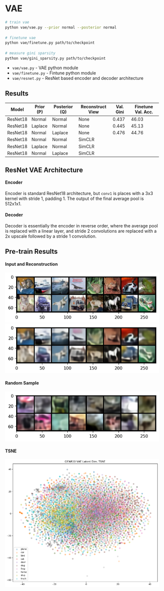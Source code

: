 # VAE

```bash
# train vae
python vae/vae.py --prior normal --posterior normal

# finetune vae
python vae/finetune.py path/to/checkpoint

# measure gini sparsity
python vae/gini_sparsity.py path/to/checkpoint
```

 * `vae/vae.py` - VAE python module
 * `vae/finetune.py` - Fintune python module
 * `vae/resnet.py` - ResNet based encoder and decoder architecture

## Results

Model     | Prior (P) | Posterior (Q) | Reconstruct View | Val. Gini | Finetune Val. Acc. 
---       | ---       | ---           | ---              | ---       | ---
ResNet18  | Normal    | Normal        | None             | 0.437     | 46.03
ResNet18  | Laplace   | Normal        | None             | 0.445     | 45.13
ResNet18  | Normal    | Laplace       | None             | 0.476     | 44.76
ResNet18  | Normal    | Normal        | SimCLR           |           |
ResNet18  | Laplace   | Normal        | SimCLR           |           |
ResNet18  | Normal    | Laplace       | SimCLR           |           |

## ResNet VAE Architecture

#### Encoder

Encoder is standard ResNet18 architecture, but `conv1` is places with a 3x3
kernel with stride 1, padding 1. The output of the final average pool is
512x1x1.

#### Decoder

Decoder is essentially the encoder in reverse order, where the average pool is
replaced with a linear layer, and stride 2 convolutions are replaced with a 2x
upscale followed by a stride 1 convolution.

## Pre-train Results

#### Input and Reconstruction

![input](figures/input.png)
![reconst](figures/reconst.png)

#### Random Sample

![sample](figures/sample.png)


#### TSNE

![tsne](figures/tsne.png)
